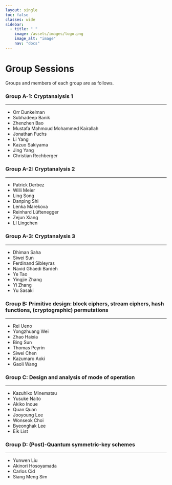 ```yaml
---
layout: single
toc: false
classes: wide
sidebar:  
  - title: " "   
    image: /assets/images/logo.png
    image_alt: "image"
    nav: "docs"
---
```

# Group Sessions
Groups and members of each group are as follows.

### Group A-1: Cryptanalysis 1
---
- Orr Dunkelman
- Subhadeep Banik
- Zhenzhen Bao
- Mustafa Mahmoud Mohammed Kairallah
- Jonathan Fuchs
- Li Yang
- Kazuo Sakiyama
- Jing Yang
- Christian Rechberger

### Group A-2: Cryptanalysis 2
---
- Patrick Derbez
- Willi Meier
- Ling Song
- Danping Shi
- Lenka Marekova
- Reinhard Lüftenegger
- Zejun Xiang
- LI  Lingchen

### Group A-3: Cryptanalysis 3
---
- Dhiman Saha
- Siwei Sun
- Ferdinand Sibleyras
- Navid Ghaedi Bardeh
- Ye Tao
- Yingjie Zhang
- Yi Zhang
- Yu Sasaki

### Group B: Primitive design: block ciphers, stream ciphers, hash functions, (cryptographic) permutations
---
- Rei Ueno
- Yongzhuang Wei
- Zhao  Haixia      
- Bing Sun
- Thomas Peyrin
- Siwei Chen
- Kazumaro Aoki
- Gaoli Wang

### Group C: Design and analysis of mode of operation
---
- Kazuhiko Minematsu
- Yusuke Naito
- Akiko Inoue
- Quan Quan
- Jooyoung Lee
- Wonseok Choi
- Byeonghak Lee
- Eik List

### Group D: (Post)-Quantum symmetric-key schemes
---
- Yunwen Liu
- Akinori Hosoyamada
- Carlos Cid
- Siang Meng Sim